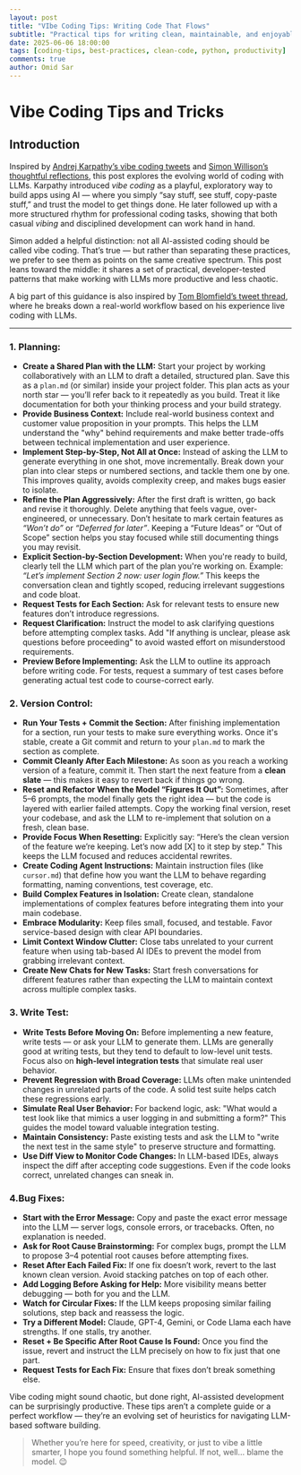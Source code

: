 ```yaml
---
layout: post
title: "VIbe Coding Tips: Writing Code That Flows"
subtitle: "Practical tips for writing clean, maintainable, and enjoyable code"
date: 2025-06-06 18:00:00
tags: [coding-tips, best-practices, clean-code, python, productivity]
comments: true
author: Omid Sar
---
```


# Vibe Coding Tips and Tricks

## Introduction

Inspired by [Andrej Karpathy’s vibe coding tweets](https://x.com/karpathy/status/1886192184808149383) and [Simon Willison’s thoughtful reflections](https://simonwillison.net/2025/Mar/19/vibe-coding/), this post explores the evolving world of coding with LLMs. Karpathy introduced *vibe coding* as a playful, exploratory way to build apps using AI — where you simply “say stuff, see stuff, copy-paste stuff,” and trust the model to get things done. He later followed up with a more structured rhythm for professional coding tasks, showing that both casual *vibing* and disciplined development can work hand in hand.

Simon added a helpful distinction: not all AI-assisted coding should be called vibe coding. That’s true — but rather than separating these practices, we prefer to see them as points on the same creative spectrum. This post leans toward the middle: it shares a set of practical, developer-tested patterns that make working with LLMs more productive and less chaotic.

A big part of this guidance is also inspired by [Tom Blomfield’s tweet thread](https://x.com/t_blom/status/1915803644894826914), where he breaks down a real-world workflow based on his experience live coding with LLMs.

---
### 1. Planning:
- **Create a Shared Plan with the LLM:** Start your project by working collaboratively with an LLM to draft a detailed, structured plan. Save this as a `plan.md` (or similar) inside your project folder. This plan acts as your north star — you’ll refer back to it repeatedly as you build. Treat it like documentation for both your thinking process and your build strategy.
- **Provide Business Context:** Include real-world business context and customer value proposition in your prompts. This helps the LLM understand the "why" behind requirements and make better trade-offs between technical implementation and user experience.
- **Implement Step-by-Step, Not All at Once:** Instead of asking the LLM to generate everything in one shot, move incrementally. Break down your plan into clear steps or numbered sections, and tackle them one by one. This improves quality, avoids complexity creep, and makes bugs easier to isolate.
- **Refine the Plan Aggressively:** After the first draft is written, go back and revise it thoroughly. Delete anything that feels vague, over-engineered, or unnecessary. Don’t hesitate to mark certain features as *“Won’t do”* or *“Deferred for later”*. Keeping a “Future Ideas” or “Out of Scope” section helps you stay focused while still documenting things you may revisit.
- **Explicit Section-by-Section Development:** When you're ready to build, clearly tell the LLM which part of the plan you're working on. Example: *“Let’s implement Section 2 now: user login flow.”* This keeps the conversation clean and tightly scoped, reducing irrelevant suggestions and code bloat.
- **Request Tests for Each Section:** Ask for relevant tests to ensure new features don’t introduce regressions.
- **Request Clarification:** Instruct the model to ask clarifying questions before attempting complex tasks. Add "If anything is unclear, please ask questions before proceeding" to avoid wasted effort on misunderstood requirements.
- **Preview Before Implementing:** Ask the LLM to outline its approach before writing code. For tests, request a summary of test cases before generating actual test code to course-correct early.
### 2. Version Control:
- **Run Your Tests + Commit the Section:** After finishing implementation for a section, run your tests to make sure everything works. Once it's stable, create a Git commit and return to your `plan.md` to mark the section as complete.
- **Commit Cleanly After Each Milestone:** As soon as you reach a working version of a feature, commit it. Then start the next feature from a **clean slate** — this makes it easy to revert back if things go wrong.
- **Reset and Refactor When the Model “Figures It Out”:** Sometimes, after 5–6 prompts, the model finally gets the right idea — but the code is layered with earlier failed attempts. Copy the working final version, reset your codebase, and ask the LLM to re-implement that solution on a fresh, clean base.
- **Provide Focus When Resetting:** Explicitly say: “Here’s the clean version of the feature we’re keeping. Let’s now add [X] to it step by step.” This keeps the LLM focused and reduces accidental rewrites.
- **Create Coding Agent Instructions:** Maintain instruction files (like `cursor.md`) that define how you want the LLM to behave regarding formatting, naming conventions, test coverage, etc.
- **Build Complex Features in Isolation:** Create clean, standalone implementations of complex features before integrating them into your main codebase.
- **Embrace Modularity:** Keep files small, focused, and testable. Favor service-based design with clear API boundaries.
- **Limit Context Window Clutter:** Close tabs unrelated to your current feature when using tab-based AI IDEs to prevent the model from grabbing irrelevant context.
- **Create New Chats for New Tasks:** Start fresh conversations for different features rather than expecting the LLM to maintain context across multiple complex tasks.
### 3. Write Test:
- **Write Tests Before Moving On:** Before implementing a new feature, write tests — or ask your LLM to generate them. LLMs are generally good at writing tests, but they tend to default to low-level unit tests. Focus also on **high-level integration tests** that simulate real user behavior.
- **Prevent Regression with Broad Coverage:** LLMs often make unintended changes in unrelated parts of the code. A solid test suite helps catch these regressions early.
- **Simulate Real User Behavior:** For backend logic, ask: "What would a test look like that mimics a user logging in and submitting a form?" This guides the model toward valuable integration testing.
- **Maintain Consistency:** Paste existing tests and ask the LLM to "write the next test in the same style" to preserve structure and formatting.
- **Use Diff View to Monitor Code Changes:** In LLM-based IDEs, always inspect the diff after accepting code suggestions. Even if the code looks correct, unrelated changes can sneak in.
### 4.Bug Fixes:
- **Start with the Error Message:** Copy and paste the exact error message into the LLM — server logs, console errors, or tracebacks. Often, no explanation is needed.
- **Ask for Root Cause Brainstorming:** For complex bugs, prompt the LLM to propose 3–4 potential root causes before attempting fixes.
- **Reset After Each Failed Fix:** If one fix doesn’t work, revert to the last known clean version. Avoid stacking patches on top of each other.
- **Add Logging Before Asking for Help:** More visibility means better debugging — both for you and the LLM.
- **Watch for Circular Fixes:** If the LLM keeps proposing similar failing solutions, step back and reassess the logic.
- **Try a Different Model:** Claude, GPT-4, Gemini, or Code Llama each have strengths. If one stalls, try another.
- **Reset + Be Specific After Root Cause Is Found:** Once you find the issue, revert and instruct the LLM precisely on how to fix just that one part.
- **Request Tests for Each Fix:** Ensure that fixes don’t break something else.


Vibe coding might sound chaotic, but done right, AI-assisted development can be surprisingly productive. These tips aren’t a complete guide or a perfect workflow — they’re an evolving set of heuristics for navigating LLM-based software building.

> Whether you’re here for speed, creativity, or just to vibe a little smarter, I hope you found something helpful. If not, well… blame the model. 😉

